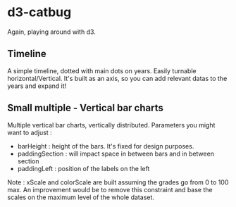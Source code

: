 # d3-catbug
Again, playing around with d3.

## Timeline
A simple timeline, dotted with main dots on years. Easily turnable horizontal/Vertical. 
It's built as an axis, so you can add relevant datas to the years and expand it!

## Small multiple - Vertical bar charts
Multiple vertical bar charts, vertically distributed. Parameters you might want to adjust : 
- barHeight : height of the bars. It's fixed for design purposes.
- paddingSection : will impact space in between bars and in between section
- paddingLeft : position of the labels on the left

Note : xScale and colorScale are built assuming the grades go from 0 to 100 max. 
An improvement would be to remove this constraint and base the scales on the maximum level of the whole dataset.
